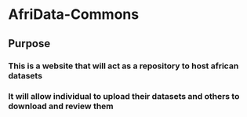 # AfriData-Commons
## Purpose
### This is a website that will act as a repository to host african datasets
### It will allow individual to upload their datasets and others to download and review them
 